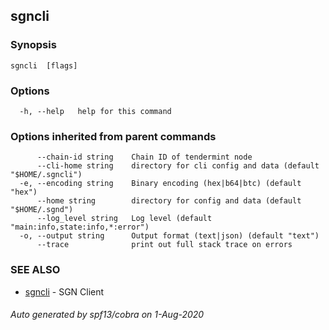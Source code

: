 ## sgncli 



### Synopsis



```
sgncli  [flags]
```

### Options

```
  -h, --help   help for this command
```

### Options inherited from parent commands

```
      --chain-id string    Chain ID of tendermint node
      --cli-home string    directory for cli config and data (default "$HOME/.sgncli")
  -e, --encoding string    Binary encoding (hex|b64|btc) (default "hex")
      --home string        directory for config and data (default "$HOME/.sgnd")
      --log_level string   Log level (default "main:info,state:info,*:error")
  -o, --output string      Output format (text|json) (default "text")
      --trace              print out full stack trace on errors
```

### SEE ALSO

* [sgncli](sgncli.md)	 - SGN Client

###### Auto generated by spf13/cobra on 1-Aug-2020
